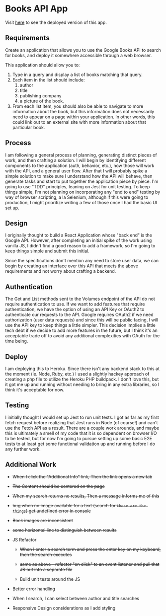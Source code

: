 # Books API App

Visit [here](https://rolfe-books-app.herokuapp.com/) to see the deployed version of this app.

## Requirements

Create an application that allows you to use the Google Books API to search for books, and deploy it somewhere accessible through a web browser.

This application should allow you to:

1. Type in a query and display a list of books matching that query.
2. Each item in the list should include:
    1. author
    2. title
    3. publishing company
    4. a picture of the book.
3. From each list item, you should also be able to navigate to more information about the book, but this information does not necessarily need to appear on a page within your application. In other words, this could link out to an external site with more information about that particular book.

## Process

I am following a general process of planning, generating distinct pieces of work, and then crafting a solution. I will begin by identifying different components to the application (auth, behavior, etc.), how those will work with the API, and a general user flow. After that I will probably spike a simple solution to make sure I understand how the API will behave, then generate tasks and start to put together the application piece by piece. I'm going to use "TDD" principles, leaning on Jest for unit testing. To keep things simple, I'm not planning on incorporating any "end to end" testing by way of browser scripting, a la Selenium, although if this were going to production, I might prioritize writing a few of those once I had the basic UI set up.

## Design

I originally thought to build a React Application whose "back end" is the Google API. However, after completing an initial spike of the work using vanilla JS, I didn't find a good reason to add a framework, so I'm going to keep things simple and submit this initial.

Since the specifications don't mention any need to store user data, we can begin by creating an interface over this API that meets the above requirements and not worry about crafting a backend.

## Authentication

The Get and List methods sent to the Volumes endpoint of the API do not require authentication to use. If we want to add features that require authentication, we have the option of using an API Key or OAuth2 to authenticate our requests to the API. Google requires OAuth2 if we need authorization (user data requests) and since this will be public facing, I will use the API key to keep things a little simpler. This decision implies a little tech debt if we decide to add more features in the future, but I think it's an acceptable trade off to avoid any additional complexities with OAuth for the time being.

## Deploy

I am deploying this to Heroku. Since there isn't any backend stack to this at the moment (ie. Node, Ruby, etc.) I used a slightly hackey approach of creating a php file to utilize the Heroku PHP buildpack. I don't love this, but it got me up and running without needing to bring in any extra libraries, so I think it's acceptable for now.

## Testing

I initially thought I would set up Jest to run unit tests. I got as far as my first fetch request before realizing that Jest runs in Node (of course!) and can't use the Fetch API as a result. There are a couple work arounds, and maybe this is ultimately a smell of my code that it is so dependent on browser I/O to be tested, but for now I'm going to pursue setting up some basic E2E tests to at least get some functional validation up and running before I do any further work.

## Additional Work

* ~~When I click the "Additional Info" link, Then the link opens a new tab~~

* ~~The Content should be centered on the page~~

* ~~When my search returns no results, Then a message informs me of this~~

* ~~bug when no image available for a text (search for `these are the things`) get undefined error in console~~

* ~~Book images are inconsistent~~

* ~~some horizontal line to distinguish between results~~

* JS Refactor

  * ~~When I enter a search term and press the enter key on my keyboard, then the search executes~~

  * ~~same as above - refactor "on click" to an event listener and pull that JS out into a separate file~~

  * Build unit tests around the JS

* Better error handling

* When I search, I can select between author and title searches

* Responsive Design considerations as I add styling